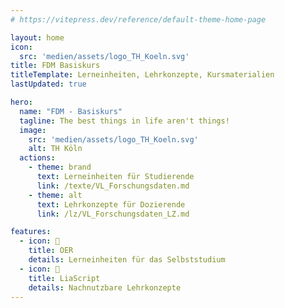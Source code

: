 ```yaml
---
# https://vitepress.dev/reference/default-theme-home-page

layout: home
icon: 
  src: 'medien/assets/logo_TH_Koeln.svg'
title: FDM Basiskurs
titleTemplate: Lerneinheiten, Lehrkonzepte, Kursmaterialien
lastUpdated: true

hero:
  name: "FDM - Basiskurs"
  tagline: The best things in life aren't things!
  image:
    src: 'medien/assets/logo_TH_Koeln.svg'
    alt: TH Köln
  actions:
    - theme: brand
      text: Lerneinheiten für Studierende
      link: /texte/VL_Forschungsdaten.md
    - theme: alt
      text: Lehrkonzepte für Dozierende
      link: /lz/VL_Forschungsdaten_LZ.md

features:
  - icon: 🪼 
    title: OER
    details: Lerneinheiten für das Selbststudium
  - icon: 🐬
    title: LiaScript
    details: Nachnutzbare Lehrkonzepte
---
```


